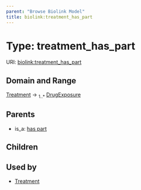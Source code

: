 ```yaml
---
parent: "Browse Biolink Model"
title: biolink:treatment_has_part
---
```


# Type: treatment_has_part




URI: [biolink:treatment_has_part](https://w3id.org/biolink/vocab/treatment_has_part)



## Domain and Range

[Treatment](Treatment.md) ->  <sub>1..*</sub> [DrugExposure](DrugExposure.md)

## Parents

 *  is_a: [has part](has_part.md)

## Children


## Used by

 * [Treatment](Treatment.md)
